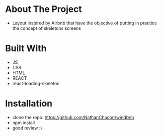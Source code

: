 # About The Project
* Layout inspired by Airbnb that have the objective of putting in practice the concept of skeletons screens

# Built With
* JS
* CSS
* HTML
* REACT
* react-loading-skeleton

# Installation
* clone the repo: https://github.com/NathanChacon/windbnb
* npm install
* good review :)
